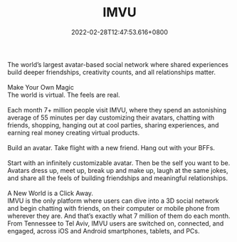 ﻿---
title: "IMVU"
description: "World's largest 3D avatar chat game."
lead: "World's largest 3D avatar chat game."
date: 2022-02-28T12:47:53.616+0800
lastmod: 2022-02-28T12:47:53.616+0800
draft: false
featuredImage: ["100_imvu.jpg"]
score: "158"
status: "Live"
blockchain: ["Ethereum","Immutable-X"]
nft_support: "Yes"
free_to_play: "Yes"
play_to_earn: ["NFT"]
website: "https://about.imvu.com/home-1?utm_source=PlayToEarn.net&utm_medium=organic&utm_campaign=gamepage"
twitter: "https://twitter.com/IMVU"
discord: 
telegram: 
github: 
youtube: "https://www.youtube.com/imvu"
twitch: "https://www.twitch.tv/imvuofficial"
facebook: "https://www.facebook.com/IMVU/"
instagram: 
reddit: 
medium: 
steam: 
gitbook: 
googleplay: 
appstore: 

  
    
categories: ["games"]
games: ["Open-World","Social"]
toc: false
pinned: false
weight: 
---
The world’s largest avatar-based social network where shared experiences build deeper friendships, creativity counts, and all relationships matter.<br> <br> Make Your Own Magic<br> The world is virtual. The feels are real.<br> <br> Each month 7+ million people visit IMVU, where they spend an astonishing average of 55 minutes per day customizing their avatars, chatting with friends, shopping, hanging out at cool parties, sharing experiences, and earning real money creating virtual products.<br> <br> Build an avatar. Take flight with a new friend. Hang out with your BFFs. <br> <br> Start with an infinitely customizable avatar. Then be the self you want to be. Avatars dress up, meet up, break up and make up, laugh at the same jokes, and share all the feels of building friendships and meaningful relationships.<br> <br> A New World is a Click Away.<br> IMVU is the only platform where users can dive into a 3D social network and begin chatting with friends, on their computer or mobile phone from wherever they are. And that’s exactly what 7 million of them do each month. From Tennessee to Tel Aviv, IMVU users are switched on, connected, and engaged, across iOS and Android smartphones, tablets, and PCs.